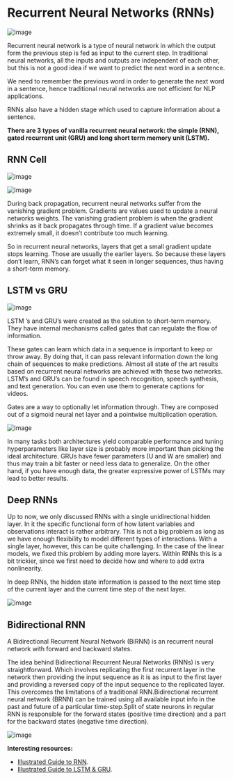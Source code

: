 # Recurrent Neural Networks (RNNs)
![image](https://miro.medium.com/max/600/1*TqcA9EIUF-DGGTBhIx_qbQ.gif)

Recurrent neural network is a type of neural network in which the output form the previous step is fed as input to the current step.
In traditional neural networks, all the inputs and outputs are independent of each other, but this is not a good idea if we want to predict the next word in a sentence.

We need to remember the previous word in order to generate the next word in a sentence, hence traditional neural networks are not efficient for NLP applications.

RNNs also have a hidden stage which used to capture information about a sentence.

**There are 3 types of vanilla recurrent neural network: the simple (RNN), gated recurrent unit (GRU) and long short term memory unit (LSTM).**


## RNN Cell

![image](https://www.researchgate.net/publication/332663947/figure/fig1/AS:751783865511938@1556250649554/Simple-RNN-cell-structure-in-hidden-layer-b.png)

![image](https://i.stack.imgur.com/R5nRD.jpg)

During back propagation, recurrent neural networks suffer from the vanishing gradient problem. Gradients are values used to update a neural networks weights. The vanishing gradient problem is when the gradient shrinks as it back propagates through time. If a gradient value becomes extremely small, it doesn’t contribute too much learning.

So in recurrent neural networks, layers that get a small gradient update stops learning. Those are usually the earlier layers. So because these layers don’t learn, RNN’s can forget what it seen in longer sequences, thus having a short-term memory. 

## LSTM vs GRU


![image](https://miro.medium.com/max/1400/1*n-IgHZM5baBUjq0T7RYDBw.gif)


LSTM ’s and GRU’s were created as the solution to short-term memory. They have internal mechanisms called gates that can regulate the flow of information.


These gates can learn which data in a sequence is important to keep or throw away. By doing that, it can pass relevant information down the long chain of sequences to make predictions. Almost all state of the art results based on recurrent neural networks are achieved with these two networks. LSTM’s and GRU’s can be found in speech recognition, speech synthesis, and text generation. You can even use them to generate captions for videos.


Gates are a way to optionally let information through. They are composed out of a sigmoid neural net layer and a pointwise multiplication operation.

![image](https://camo.githubusercontent.com/c609301c17c4e304216f45e99ada47efe1fa41f2e4014b6c39076f9afdec5d5b/68747470733a2f2f696d6167652e736c696465736861726563646e2e636f6d2f6e6c70646c3036666f72736c6964657368617265656e6768656c7665746963612d3136303730363032323732332f39352f726563656e742d70726f67726573732d696e2d726e6e2d616e642d6e6c702d352d3633382e6a70673f63623d31343637383433363034)



In many tasks both architectures yield comparable performance and tuning hyperparameters like layer size is probably more important than picking the ideal architecture. GRUs have fewer parameters (U and W are smaller) and thus may train a bit faster or need less data to generalize. On the other hand, if you have enough data, the greater expressive power of LSTMs may lead to better results.

## Deep RNNs

Up to now, we only discussed RNNs with a single unidirectional hidden layer. In it the specific functional form of how latent variables and observations interact is rather arbitrary. This is not a big problem as long as we have enough flexibility to model different types of interactions. With a single layer, however, this can be quite challenging. In the case of the linear models, we fixed this problem by adding more layers. Within RNNs this is a bit trickier, since we first need to decide how and where to add extra nonlinearity.


In deep RNNs, the hidden state information is passed to the next time step of the current layer and the current time step of the next layer.

![image](https://cdn.analyticsvidhya.com/wp-content/uploads/2019/01/Screenshot-from-2019-01-17-15-47-11.png)

##  Bidirectional RNN

A Bidirectional Recurrent Neural Network (BiRNN) is an recurrent neural network with forward and backward states.


The idea behind Bidirectional Recurrent Neural Networks (RNNs) is very straightforward. Which involves replicating the first recurrent layer in the network then providing the input sequence as it is as input to the first layer and providing a reversed copy of the input sequence to the replicated layer. This overcomes the limitations of a traditional RNN.Bidirectional recurrent neural network (BRNN) can be trained using all available input info in the past and future of a particular time-step.Split of state neurons in regular RNN is responsible for the forward states (positive time direction) and a part for the backward states (negative time direction).

![image](https://d1zx6djv3kb1v7.cloudfront.net/wp-content/media/2019/05/Deep-Dive-into-Bidirectional-LSTM-i2tutorials.jpg)


**Interesting resources:**
- [Illustrated Guide to RNN](https://towardsdatascience.com/illustrated-guide-to-recurrent-neural-networks-79e5eb8049c9).
- [Illustrated Guide to LSTM & GRU](https://towardsdatascience.com/illustrated-guide-to-lstms-and-gru-s-a-step-by-step-explanation-44e9eb85bf21).